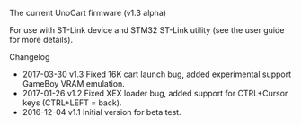 The current UnoCart firmware (v1.3 alpha)

For use with ST-Link device and STM32 ST-Link utility (see the user guide for more details).

Changelog

* 2017-03-30 v1.3 Fixed 16K cart launch bug, added experimental support GameBoy VRAM emulation.
* 2017-01-26 v1.2 Fixed XEX loader bug, added support for CTRL+Cursor keys (CTRL+LEFT = back).
* 2016-12-04 v1.1 Initial version for beta test.


